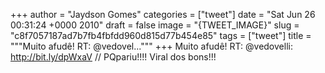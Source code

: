 
+++
author = "Jaydson Gomes"
categories = ["tweet"]
date = "Sat Jun 26 00:31:24 +0000 2010"
draft = false
image = "{TWEET_IMAGE}"
slug = "c8f7057187ad7b7fb4fbfdd960d815d77b454e85"
tags = ["tweet"]
title = """Muito afudê! RT: @vedovel..."""
+++
Muito afudê! RT: @vedovelli: http://bit.ly/dpWxaV // PQpariu!!!! Viral dos bons!!!
